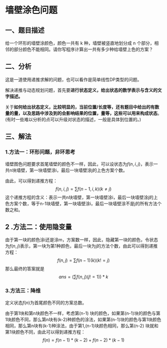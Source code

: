 # 墙壁涂色问题

## 一、题目描述

给一个环形的墙壁涂颜色，颜色一共有 k 种，墙壁被竖直地划分成 n 个部分，相邻的部分颜色不能相同。请你写程序计算出一共有多少种给墙壁上色的方案？



## 二、分析

这是一道使用递推求解的问题，也可以看作是简单线性DP类型的问题。

解决递推与动态规划问题，首先要**进行状态定义，给出状态的数学表示与含义的文字描述。**

关于**如何给出状态定义，比较明显的，当前位置/长度等，还有题目中给出的有数量的量，以及思路中涉及到的会影响结果的位置，量等，这些可以用来构成状态**。(有时一些难以分析的点可以升级对状态的描述，一般是具体到位置的。)



## 三、解法

### 1.方法一：环形问题，非环思考

墙壁图色问题要求首尾墙壁的颜色不一样，因此，可以设状态为$f(n,i,j)$，表示一共n块墙壁，第一块墙壁涂i，最后一块墙壁涂j的上色方案个数。

由此，可以得到递推方程：
$$
f(n,i,j)=\sum f(n-1,i,k) (k\neq j)
$$
这个递推方程的含义：表示一共n块墙壁，第一块墙壁涂i，最后一块墙壁涂j的上色方案个数，等于n-1块墙壁，第一块墙壁涂i，最后一块墙壁涂不是j的所有方法个数之和。



## 2 .方法二：使用隐变量

由于第一块的颜色涂i还是涂m，方案数一样，因此，隐藏第一块的颜色，令状态为$f(n,j)$表示，第一块为第1种颜色，最后一块为j的方法个数，由此可以得到递推方程：
$$
f(n,j)=\sum f(n-1)(k)(k!=j)
$$
那么最终的答案就是
$$
ans=(\sum f(n,j)(j!=1))*k
$$


### 3.方法三：降维

定义状态$f(n)$为首尾颜色不同的方案总数。

由于第1块和第n块颜色不一样，考虑第(n-1) 块的颜色，如果第(n-1)块的颜色与第1块颜色不同，那么第n块有(k-2)种颜色的涂法，如果第(n-1)块的颜色与第1块颜色相同，那么第n块有(k-1)种涂法，由于第1,(n-1)块颜色相同，那么第(n-2) 块就和第1块颜色不同，由此可以得到递推方程：
$$
f(n)=f(n-1)*(k-2)+f(n-2)*(k-1)
$$

